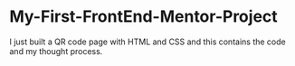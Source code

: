 # My-First-FrontEnd-Mentor-Project
I just built a QR code page with HTML and CSS and this contains the code and my thought process.
